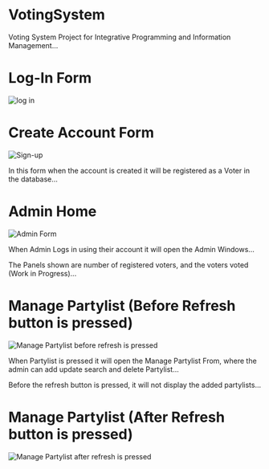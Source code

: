 # VotingSystem

Voting System Project for Integrative Programming and Information Management...


# Log-In Form
![log in](https://github.com/LOOOOOOK12/VotingSystem/assets/122534468/36277621-1563-4882-9f2e-cc4092eee303)

# Create Account Form
![Sign-up](https://github.com/LOOOOOOK12/VotingSystem/assets/122534468/d4a7cff9-21f0-490f-b4c9-f5d426c8ad2e)

In this form when the account is created it will be registered as a Voter in the database...

# Admin Home 
![Admin Form](https://github.com/LOOOOOOK12/VotingSystem/assets/122534468/550224f5-f74e-432e-a099-3b5a5a207f46)

When Admin Logs in using their account it will open the Admin Windows...

The Panels shown are number of registered voters, and the voters voted (Work in Progress)...

# Manage Partylist (Before Refresh button is pressed)
![Manage Partylist before refresh is pressed](https://github.com/LOOOOOOK12/VotingSystem/assets/122534468/faef79cd-e7aa-4db2-ad43-c6ae6d3977f9)

When Partylist is pressed it will open the Manage Partylist From, where the admin can add update search and delete Partylist...

Before the refresh button is pressed, it will not display the added partylists... 

# Manage Partylist (After Refresh button is pressed)
![Manage Partylist after refresh is pressed](https://github.com/LOOOOOOK12/VotingSystem/assets/122534468/3d796318-35d0-46a0-b8ad-01005e55555d)


